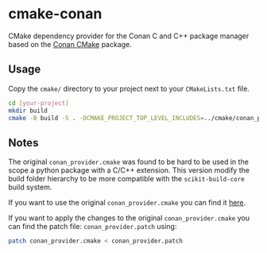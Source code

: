 # cmake-conan

CMake dependency provider for the Conan C and C++ package manager based on the [Conan CMake](https://github.com/conan-io/cmake-conan) package.

## Usage

Copy the `cmake/` directory to your project next to your `CMakeLists.txt` file.

```bash
cd [your-project]
mkdir build
cmake -B build -S . -DCMAKE_PROJECT_TOP_LEVEL_INCLUDES=../cmake/conan_provider.cmake -DCMAKE_BUILD_TYPE=Release
```

## Notes

The original `conan_provider.cmake` was found to be hard to be used in the scope a python package with a C/C++ extension. This version modify the build folder hierarchy to be more compatible with the `scikit-build-core` build system.

If you want to use the original `conan_provider.cmake` you can find it [here](https://raw.githubusercontent.com/conan-io/cmake-conan/refs/heads/develop2/conan_provider.cmake).

If you want to apply the changes to the original `conan_provider.cmake` you can find the patch file: `conan_provider.patch` using:

```bash
patch conan_provider.cmake < conan_provider.patch
```
